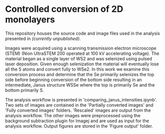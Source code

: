 # Controlled conversion of 2D monolayers

This repository houses the source code and image files used in the analysis presented in *(currently unpublished)*.

Images were acquired using a scanning transmission electron microscope (STEM) (Nion UltraSTEM 200 operated at 100 kV accelerating voltage). The material began as a single layer of WS2 and was selenized using pulsed laser deposition. Given enough selenization the material will eventually lose all the S atoms and convert fully to WSe2. In this work we examine this conversion process and determine that the Se primarily selenizes the top side before beginning conversion of the bottom side resulting in an intermediate, Janus structure WSSe where the top is primarily Se and the bottom primarily S.

The analysis workflow is presented in 'comparing_janus_intensities.ipynb'. Two sets of images are contained in the 'Partially converted images' and 'Fully converted images' folders. 'Rescaled' images are output from the analysis workflow. The other images were preprocessed using the background subtraction plugin for Imagej and are used as input for the analysis workflow. Output figures are stored in the 'Figure output' folder.
